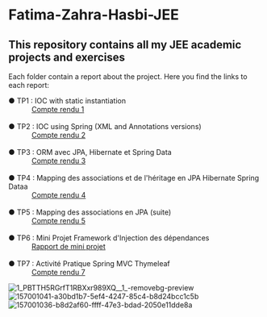 # Fatima-Zahra-Hasbi-JEE
## This repository contains all my JEE academic projects and exercises

Each folder contain a report about the project. Here you find the links to each report: 

 ● TP1 : IOC with static instantiation <br />
 &ensp;&ensp;&ensp;&ensp;&ensp;&ensp;&nbsp;[Compte rendu 1](https://github.com/FatimaZahraHASBI/Fatima-Zahra-Hasbi-JEE/blob/94847390d2b0a3aa0f86ae1901166e60fdbc75a0/tp1%20IOC%20Manuel/Rapport%201-%20HASBI.pdf)
<br /> <br />
 ● TP2 : IOC using Spring (XML and Annotations versions) <br />
 &ensp;&ensp;&ensp;&ensp;&ensp;&ensp;&nbsp;[Compte rendu 2](https://github.com/FatimaZahraHASBI/Fatima-Zahra-Hasbi-JEE/blob/2f9b8db3f4b0a7a5b3ecd52b36978297a3cb4912/tp2-ioc-spring/Rapport%202%20-%20HASBI.pdf)
<br /> <br />
 ● TP3 : ORM avec JPA, Hibernate et Spring Data <br />
 &ensp;&ensp;&ensp;&ensp;&ensp;&ensp;&nbsp;[Compte rendu 3](https://github.com/FatimaZahraHASBI/Fatima-Zahra-Hasbi-JEE/blob/master/tp3-jpa/Rapport%203-%20HASBI.pdf)
 <br /> <br />
 ● TP4 : Mapping des associations et de l'héritage en JPA Hibernate Spring Dataa <br />
 &ensp;&ensp;&ensp;&ensp;&ensp;&ensp;&nbsp;[Compte rendu 4](https://github.com/FatimaZahraHASBI/Fatima-Zahra-Hasbi-JEE/blob/master/tp4-jpa-hospital/Rapport%204-%20HASBI.pdf)
 <br /> <br />
 ● TP5 : Mapping des associations en JPA (suite) <br />
 &ensp;&ensp;&ensp;&ensp;&ensp;&ensp;&nbsp;[Compte rendu 5](https://github.com/FatimaZahraHASBI/Fatima-Zahra-Hasbi-JEE/blob/master/tp5-jpa/Rapport%205-%20HASBI.pdf)
  <br /> <br />
 ● TP6 : Mini Projet Framework d'Injection des dépendances <br />
 &ensp;&ensp;&ensp;&ensp;&ensp;&ensp;&nbsp;[Rapport de mini projet](https://github.com/FatimaZahraHASBI/Fatima-Zahra-Hasbi-JEE/blob/master/tp6-Framework-dependency_injection/Rapport%20mini%20Projet%20-%20Fatima%20Zahra%20HASBI.pdf)
  <br /> <br />
 ● TP7 : Activité Pratique Spring MVC Thymeleaf <br />
 &ensp;&ensp;&ensp;&ensp;&ensp;&ensp;&nbsp;[Compte rendu 7](https://github.com/FatimaZahraHASBI/Fatima-Zahra-Hasbi-JEE/blob/master/tp7-demo1-patients-Spring-MVC-Thymeleaf/Rapport-patient%20Spring%20MVC%20thymleaf.pdf)
 
 
 
 

 
![1_PBTTH5RGrfT1RBXxr989XQ__1_-removebg-preview](https://user-images.githubusercontent.com/63150702/157494447-6286f40b-0a32-4ca8-b83f-7ff8e568cd4b.png)
![157001041-a30bd1b7-5ef4-4247-85c4-b8d24bcc1c5b](https://user-images.githubusercontent.com/63150702/157492992-638e53ef-dfaa-42c4-9fe8-7b5d7f1a8297.png)
![157001036-b8d2af60-ffff-47e3-bdad-2050e11dde8a](https://user-images.githubusercontent.com/63150702/157493055-78583af1-a40f-4868-a4cd-243a19207611.png)
